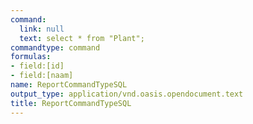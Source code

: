 ```yaml
---
command:
  link: null
  text: select * from "Plant";
commandtype: command
formulas:
- field:[id]
- field:[naam]
name: ReportCommandTypeSQL
output_type: application/vnd.oasis.opendocument.text
title: ReportCommandTypeSQL
---
```

